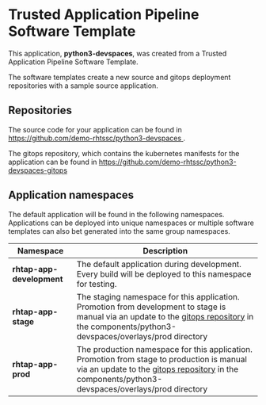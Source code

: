 # Trusted Application Pipeline Software Template

This application, **python3-devspaces**, was created from a Trusted Application Pipeline Software Template.

The software templates create a new source and gitops deployment repositories with a sample source application. 

## Repositories

The source code for your application can be found in [https://github.com/demo-rhtssc/python3-devspaces ](https://github.com/demo-rhtssc/python3-devspaces ).
 
The gitops repository, which contains the kubernetes manifests for the application can be found in 
[https://github.com/demo-rhtssc/python3-devspaces-gitops ](https://github.com/demo-rhtssc/python3-devspaces-gitops ) 

## Application namespaces 

The default application will be found in the following namespaces. Applications can be deployed into unique namespaces or multiple software templates can also bet generated into the same group namespaces.  

|  Namespace   |  Description   |  
| -------- | -------- |   
| **rhtap-app-development** | The default application during development. Every build will be deployed to this namespace for testing. | 
| **rhtap-app-stage** | The staging namespace for this application. Promotion from development to stage is manual via an update to the [gitops repository](https://github.com/demo-rhtssc/python3-devspaces-gitops ) in the components/python3-devspaces/overlays/prod directory |  
| **rhtap-app-prod** | The production namespace for this application. Promotion from stage to production is manual via an update to the [gitops repository](https://github.com/demo-rhtssc/python3-devspaces-gitops ) in the components/python3-devspaces/overlays/prod directory | 